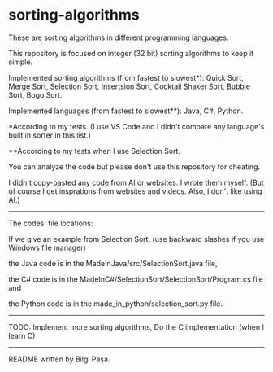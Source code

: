 # sorting-algorithms

These are sorting algorithms in different programming languages.

This repository is focused on integer (32 bit) sorting algorithms to keep it simple.

Implemented sorting algorithms (from fastest to slowest*): Quick Sort, Merge Sort, Selection Sort, Insertsion Sort, Cocktail Shaker Sort, Bubble Sort, Bogo Sort.

Implemented languages (from fastest to slowest**): Java, C#, Python.

*According to my tests. (I use VS Code and I didn't compare any language's built in sorter in this list.)

**According to my tests when I use Selection Sort.

You can analyze the code but please don't use this repository for cheating.

I didn't copy-pasted any code from AI or websites. I wrote them myself. (But of course I get insprations from websites and videos. Also, I don't like using AI.)

-------------------------------------------------------------------------------------------------

The codes' file locations:

If we give an example from Selection Sort, (use backward slashes if you use Windows file manager)

the Java code is in the MadeInJava/src/SelectionSort.java file,

the C# code is in the MadeInC#/SelectionSort/SelectionSort/Program.cs file and

the Python code is in the made_in_python/selection_sort.py file.

-------------------------------------------------------------------------------------------------

TODO: Implement more sorting algorithms, Do the C implementation (when I learn C)

-------------------------------------------------------------------------------------------------

README written by Bilgi Paşa.
